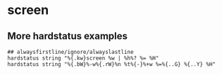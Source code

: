 screen
======

## More hardstatus examples

    ## alwaysfirstline/ignore/alwayslastline
    hardstatus string "%{.kw}screen %w | %h%? %= %H"
    hardstatus string "%{.bW}%-w%{.rW}%n %t%{-}%+w %=%{..G} %{..Y} %H"
